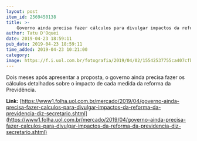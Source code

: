 ```yaml
---
layout: post
item_id: 2569450138
title: >-
    Governo ainda precisa fazer cálculos para divulgar impactos da reforma da Previdência, diz secretário
author: Tatu D'Oquei
date: 2019-04-23 18:59:11
pub_date: 2019-04-23 18:59:11
time_added: 2019-04-23 10:21:00
category: 
image: https://f.i.uol.com.br/fotografia/2019/04/02/15542537755ca407cfb4264_1554253775_3x2_rt.jpg
---
```


Dois meses após apresentar a proposta, o governo ainda precisa fazer os cálculos detalhados sobre o impacto de cada medida da reforma da Previdência.

**Link:** [https://www1.folha.uol.com.br/mercado/2019/04/governo-ainda-precisa-fazer-calculos-para-divulgar-impactos-da-reforma-da-previdencia-diz-secretario.shtml](https://www1.folha.uol.com.br/mercado/2019/04/governo-ainda-precisa-fazer-calculos-para-divulgar-impactos-da-reforma-da-previdencia-diz-secretario.shtml)

